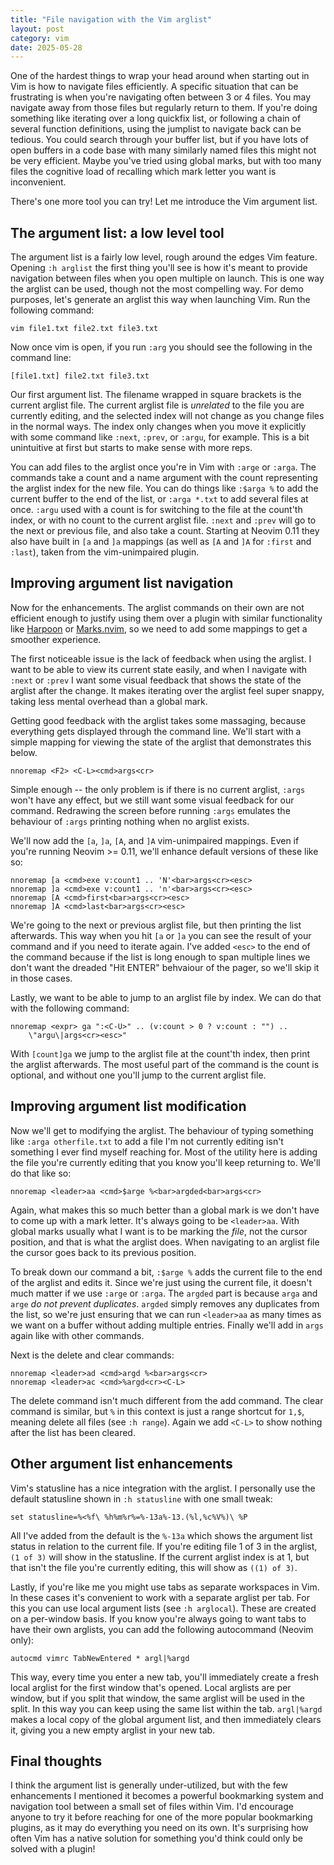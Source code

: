 ```yaml
---
title: "File navigation with the Vim arglist"
layout: post
category: vim
date: 2025-05-28
---
```


One of the hardest things to wrap your head around when starting out in Vim is how to navigate files efficiently. A specific situation that can be frustrating is when you're navigating often between 3 or 4 files. You may navigate away from those files but regularly return to them. If you're doing something like iterating over a long quickfix list, or following a chain of several function definitions, using the jumplist to navigate back can be tedious. You could search through your buffer list, but if you have lots of open buffers in a code base with many similarly named files this might not be very efficient. Maybe you've tried using global marks, but with too many files the cognitive load of recalling which mark letter you want is inconvenient.

There's one more tool you can try! Let me introduce the Vim argument list.

## The argument list: a low level tool

The argument list is a fairly low level, rough around the edges Vim feature. Opening `:h arglist` the first thing you'll see is how it's meant to provide navigation between files when you open multiple on launch. This is one way the arglist can be used, though not the most compelling way. For demo purposes, let's generate an arglist this way when launching Vim. Run the following command:

```
vim file1.txt file2.txt file3.txt
```

Now once vim is open, if you run `:arg` you should see the following in the command line:

```
[file1.txt] file2.txt file3.txt
```

Our first argument list. The filename wrapped in square brackets is the current arglist file. The current arglist file is *unrelated* to the file you are currently editing, and the selected index will not change as you change files in the normal ways. The index only changes when you move it explicitly with some command like `:next`, `:prev`, or `:argu`, for example. This is a bit unintuitive at first but starts to make sense with more reps.

You can add files to the arglist once you're in Vim with `:arge` or `:arga`. The commands take a count and a name argument with the count representing the arglist index for the new file. You can do things like `:$arga %` to add the current buffer to the end of the list, or `:arga *.txt` to add several files at once. `:argu` used with a count is for switching to the file at the count'th index, or with no count to the current arglist file. `:next` and `:prev` will go to the next or previous file, and also take a count. Starting at Neovim 0.11 they also have built in `[a` and `]a` mappings (as well as `[A` and `]A` for `:first` and `:last`), taken from the vim-unimpaired plugin.

## Improving argument list navigation

Now for the enhancements. The arglist commands on their own are not efficient enough to justify using them over a plugin with similar functionality like [Harpoon](https://github.com/ThePrimeagen/harpoon/tree/harpoon2) or [Marks.nvim](https://github.com/chentoast/marks.nvim), so we need to add some mappings to get a smoother experience.

The first noticeable issue is the lack of feedback when using the arglist. I want to be able to view its current state easily, and when I navigate with `:next` or `:prev` I want some visual feedback that shows the state of the arglist after the change. It makes iterating over the arglist feel super snappy, taking less mental overhead than a global mark.

Getting good feedback with the arglist takes some massaging, because everything gets displayed through the command line. We'll start with a simple mapping for viewing the state of the arglist that demonstrates this below.

```
nnoremap <F2> <C-L><cmd>args<cr>
```

Simple enough -- the only problem is if there is no current arglist, `:args` won't have any effect, but we still want some visual feedback for our command. Redrawing the screen before running `:args` emulates the behaviour of `:args` printing nothing when no arglist exists.

We'll now add the `[a`, `]a`, `[A`, and `]A` vim-unimpaired mappings. Even if you're running Neovim >= 0.11, we'll enhance default versions of these like so:

```
nnoremap [a <cmd>exe v:count1 .. 'N'<bar>args<cr><esc>
nnoremap ]a <cmd>exe v:count1 .. 'n'<bar>args<cr><esc>
nnoremap [A <cmd>first<bar>args<cr><esc>
nnoremap ]A <cmd>last<bar>args<cr><esc>
```

We're going to the next or previous arglist file, but then printing the list afterwards. This way when you hit `[a` or `]a` you can see the result of your command and if you need to iterate again. I've added `<esc>` to the end of the command because if the list is long enough to span multiple lines we don't want the dreaded "Hit ENTER" behvaiour of the pager, so we'll skip it in those cases.

Lastly, we want to be able to jump to an arglist file by index. We can do that with the following command:

```
nnoremap <expr> ga ":<C-U>" .. (v:count > 0 ? v:count : "") .. 
    \"argu\|args<cr><esc>"
```

With `[count]ga` we jump to the arglist file at the count'th index, then print the arglist afterwards. The most useful part of the command is the count is optional, and without one you'll jump to the current arglist file.

## Improving argument list modification

Now we'll get to modifying the arglist. The behaviour of typing something like `:arga otherfile.txt` to add a file I'm not currently editing isn't something I ever find myself reaching for. Most of the utility here is adding the file you're currently editing that you know you'll keep returning to. We'll do that like so:

```
nnoremap <leader>aa <cmd>$arge %<bar>argded<bar>args<cr>
```

Again, what makes this so much better than a global mark is we don't have to come up with a mark letter. It's always going to be `<leader>aa`. With global marks usually what I want is to be marking the *file*, not the cursor position, and that is what the arglist does. When navigating to an arglist file the cursor goes back to its previous position.

To break down our command a bit, `:$arge %` adds the current file to the end of the arglist and edits it. Since we're just using the current file, it doesn't much matter if we use `:arge` or `:arga`. The `argded` part is because `arga` and `arge` *do not prevent duplicates*. `argded` simply removes any duplicates from the list, so we're just ensuring that we can run `<leader>aa` as many times as we want on a buffer without adding multiple entries. Finally we'll add in `args` again like with other commands.

Next is the delete and clear commands:

```
nnoremap <leader>ad <cmd>argd %<bar>args<cr>
nnoremap <leader>ac <cmd>%argd<cr><C-L>
```

The delete command isn't much different from the add command. The clear command is similar, but `%` in this context is just a range shortcut for `1,$`, meaning delete all files (see `:h range`). Again we add `<C-L>` to show nothing after the list has been cleared.

## Other argument list enhancements

Vim's statusline has a nice integration with the arglist. I personally use the default statusline shown in `:h statusline` with one small tweak:

```
set statusline=%<%f\ %h%m%r%=%-13a%-13.(%l,%c%V%)\ %P
````

All I've added from the default is the `%-13a` which shows the argument list status in relation to the current file. If you're editing file 1 of 3 in the arglist, `(1 of 3)` will show in the statusline. If the current arglist index is at 1, but that isn't the file you're currently editing, this will show as `((1) of 3)`.

Lastly, if you're like me you might use tabs as separate workspaces in Vim. In these cases it's convenient to work with a separate arglist per tab. For this you can use local argument lists (see `:h arglocal`). These are created on a per-window basis. If you know you're always going to want tabs to have their own arglists, you can add the following autocommand (Neovim only):

```
autocmd vimrc TabNewEntered * argl|%argd
```

This way, every time you enter a new tab, you'll immediately create a fresh local arglist for the first window that's opened. Local arglists are per window, but if you split that window, the same arglist will be used in the split. In this way you can keep using the same list within the tab. `argl|%argd` makes a local copy of the global argument list, and then immediately clears it, giving you a new empty arglist in your new tab.

## Final thoughts

I think the argument list is generally under-utilized, but with the few enhancements I mentioned it becomes a powerful bookmarking system and navigation tool between a small set of files within Vim. I'd encourage anyone to try it before reaching for one of the more popular bookmarking plugins, as it may do everything you need on its own. It's surprising how often Vim has a native solution for something you'd think could only be solved with a plugin!
